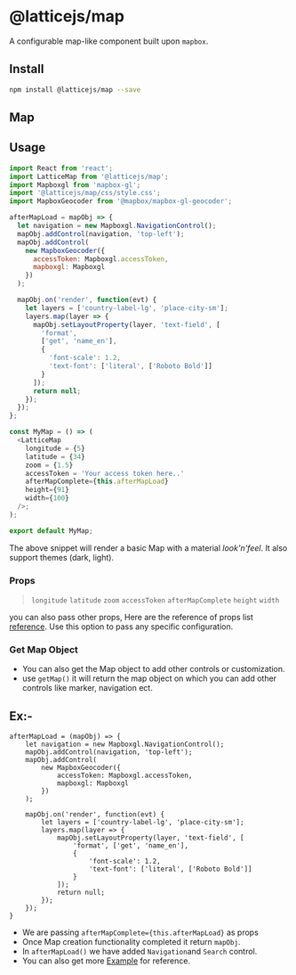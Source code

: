 # @latticejs/map

A configurable map-like component built upon `mapbox`.

## Install

```bash
npm install @latticejs/map --save
```

<!-- start:map -->
## Map

## Usage

```javascript
import React from 'react';
import LatticeMap from '@latticejs/map';
import Mapboxgl from 'mapbox-gl';
import '@latticejs/map/css/style.css';
import MapboxGeocoder from '@mapbox/mapbox-gl-geocoder';

afterMapLoad = mapObj => {
  let navigation = new Mapboxgl.NavigationControl();
  mapObj.addControl(navigation, 'top-left');
  mapObj.addControl(
    new MapboxGeocoder({
      accessToken: Mapboxgl.accessToken,
      mapboxgl: Mapboxgl
    })
  );

  mapObj.on('render', function(evt) {
    let layers = ['country-label-lg', 'place-city-sm'];
    layers.map(layer => {
      mapObj.setLayoutProperty(layer, 'text-field', [
        'format',
        ['get', 'name_en'],
        {
          'font-scale': 1.2,
          'text-font': ['literal', ['Roboto Bold']]
        }
      ]);
      return null;
    });
  });
};

const MyMap = () => (
  <LatticeMap
    longitude = {5}
    latitude = {34}
    zoom = {1.5}
    accessToken = 'Your access token here..'
    afterMapComplete={this.afterMapLoad}
    height={91}
    width={100}
  />;
);

export default MyMap; 
```

The above snippet will render a basic Map with a material _look'n'feel_. It also support themes (dark, light).


### Props 
>  `longitude`
>  `latitude`
>  `zoom`
>  `accessToken`
>  `afterMapComplete`
>  `height`
>  `width`

you can also pass other props, Here are the reference of props list [reference](https://docs.mapbox.com/mapbox-gl-js/api/). Use this option to pass any specific configuration.


### Get Map Object
- You can also get the Map object to add other controls or customization.
- use `getMap()` it will return the map object on which you can add other controls like marker, navigation ect.

## Ex:- 
```
afterMapLoad = (mapObj) => {
    let navigation = new Mapboxgl.NavigationControl();
    mapObj.addControl(navigation, 'top-left');
    mapObj.addControl(
        new MapboxGeocoder({
            accessToken: Mapboxgl.accessToken,
            mapboxgl: Mapboxgl
        })
    );

    mapObj.on('render', function(evt) {
        let layers = ['country-label-lg', 'place-city-sm'];
        layers.map(layer => {
            mapObj.setLayoutProperty(layer, 'text-field', [
                'format', ['get', 'name_en'],
                {
                    'font-scale': 1.2,
                    'text-font': ['literal', ['Roboto Bold']]
                }
            ]);
            return null;
        });
    });
}
```

- We are passing `afterMapComplete={this.afterMapLoad}` as props
- Once Map creation functionality completed it return `mapObj`.
- In `afterMapLoad()` we have added `Navigation`and `Search` control.
- You can also get more [Example](https://docs.mapbox.com/mapbox-gl-js/examples/) for reference.

<!-- end:map -->
